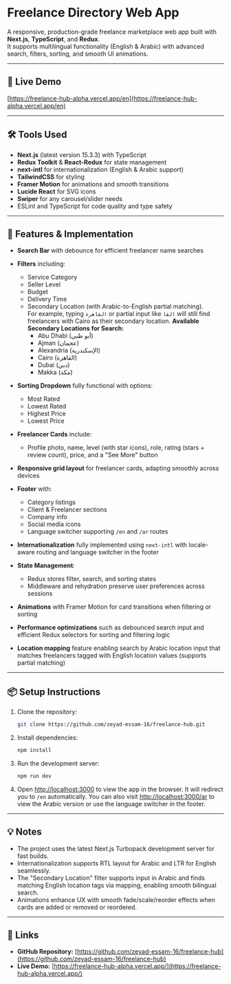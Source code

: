 # Freelance Directory Web App

A responsive, production-grade freelance marketplace web app built with **Next.js**, **TypeScript**, and **Redux**.  
It supports multilingual functionality (English & Arabic) with advanced search, filters, sorting, and smooth UI animations.

---

## 🚀 Live Demo

[https://freelance-hub-alpha.vercel.app/en](https://freelance-hub-alpha.vercel.app/en)

---

## 🛠 Tools Used

- **Next.js** (latest version 15.3.3) with TypeScript
- **Redux Toolkit** & **React-Redux** for state management
- **next-intl** for internationalization (English & Arabic support)
- **TailwindCSS** for styling
- **Framer Motion** for animations and smooth transitions
- **Lucide React** for SVG icons
- **Swiper** for any carousel/slider needs
- ESLint and TypeScript for code quality and type safety

---

## 🎯 Features & Implementation

- **Search Bar** with debounce for efficient freelancer name searches
- **Filters** including:

  - Service Category
  - Seller Level
  - Budget
  - Delivery Time
  - Secondary Location (with Arabic-to-English partial matching).  
    For example, typing `القاهرة` or partial input like `القا` will still find freelancers with Cairo as their secondary location.
    **Available Secondary Locations for Search:**
    - Abu Dhabi (أبو ظبي)
    - Ajman (عجمان)
    - Alexandria (الإسكندرية)
    - Cairo (القاهرة)
    - Dubai (دبي)
    - Makka (مكة)

- **Sorting Dropdown** fully functional with options:
  - Most Rated
  - Lowest Rated
  - Highest Price
  - Lowest Price
- **Freelancer Cards** include:
  - Profile photo, name, level (with star icons), role, rating (stars + review count), price, and a "See More" button
- **Responsive grid layout** for freelancer cards, adapting smoothly across devices
- **Footer** with:
  - Category listings
  - Client & Freelancer sections
  - Company info
  - Social media icons
  - Language switcher supporting `/en` and `/ar` routes
- **Internationalization** fully implemented using `next-intl` with locale-aware routing and language switcher in the footer
- **State Management**:
  - Redux stores filter, search, and sorting states
  - Middleware and rehydration preserve user preferences across sessions
- **Animations** with Framer Motion for card transitions when filtering or sorting
- **Performance optimizations** such as debounced search input and efficient Redux selectors for sorting and filtering logic
- **Location mapping** feature enabling search by Arabic location input that matches freelancers tagged with English location values (supports partial matching)

---

## 📦 Setup Instructions

1. Clone the repository:

   ```bash
   git clone https://github.com/zeyad-essam-16/freelance-hub.git
   ```

2. Install dependencies:

   ```bash
   npm install
   ```

3. Run the development server:

   ```bash
   npm run dev
   ```

4. Open [http://localhost:3000](http://localhost:3000) to view the app in the browser.
   It will redirect you to `/en` automatically. You can also visit [http://localhost:3000/ar](http://localhost:3000/ar) to view the Arabic version or use the language switcher in the footer.

---

## 💡 Notes

- The project uses the latest Next.js Turbopack development server for fast builds.
- Internationalization supports RTL layout for Arabic and LTR for English seamlessly.
- The "Secondary Location" filter supports input in Arabic and finds matching English location tags via mapping, enabling smooth bilingual search.
- Animations enhance UX with smooth fade/scale/reorder effects when cards are added or removed or reordered.

---

## 🔗 Links

- **GitHub Repository:** [https://github.com/zeyad-essam-16/freelance-hub](https://github.com/zeyad-essam-16/freelance-hub)
- **Live Demo:** [https://freelance-hub-alpha.vercel.app/](https://freelance-hub-alpha.vercel.app/)
